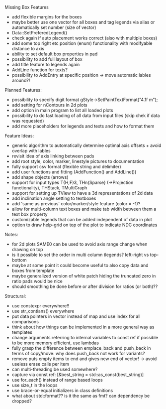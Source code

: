 Missing Box Features
- add flexible margins for the boxes
- maybe better use one vector for all boxes and tag legends via alias or automatically set number (size of vector)
- Data::SetPreferedLegend()
- check again if auto placement works correct (also with multiple boxes)
- add some top right etc position (enum) functionality with modifyable distance to axis
- ability to set default box properties in pad
- possibility to add full layout of box
- add title feature to legends again
- AddLine function for texts?
- possibility to AddEntry at specific position -> move automatic lables around?!

Planned Features:
- possibility to specify digit format gStyle->SetPaintTextFormat("4.1f m");
- add setting for nContours in 2d plots
- add option in main program to list all loaded plots
- possibility to do fast loading of all data from input files (skip chek if data was requested)
- add more placeholders for legends and texts and how to format them

Feature Ideas:
- generic algorithm to automatically determine optimal axis offsets + avoid overlap with lables
- revisit idea of axis linking between pads
- add root style, color, marker, linestyle pictures to documentation
- fully support csv format (flexible string and delimiter)
- add user functions and fitting (AddFunction() and AddLine())
- add shape objects (arrows)
- support for input types T{H,F}3, THn{Sparse} (->Projection functionality), THStack, TMultiGraph
- support for setting up TView to have a 3d representations of 2d data
- add inclination angle setting to textboxes
- add 'same as previous' color/marker/style feature (color = -1)?
- allow for multi-column text boxes and make tab width between them a text box property
- customizable legends that can be added independent of data in plot
- option to draw help-grid on top of the plot to indicate NDC coordinates

Notes:
- for 2d plots SAME0 can be used to avoid axis range change when drawing on top
- is it possible to set the order in multi column tlegends? left-right vs top-bottom
- maybe at some point it could become useful to also copy data and boxes from template
- maybe generalized version of white patch hiding the truncated zero in ratio pads would be nice
- should smoothing be done before or after division for ratios (or both)??

Structural:
- use constexpr everywhere!!
- use str_contians() everywhere
- put data pointers in vector instead of map and use index for all comparisons
- think about how things can be implemented in a more general way as templates
- change arguments referring to internal variables to const ref if possible to be more memory efficient, use lambdas
- fully grasp the difference between emplace_back and push_back in terms of copy/move: why does push_back not work for variants?
- remove puts empty items to end and gives new end of vector! -> avoid useless erase calls per item
- can multi-threading be used somewhere?
- capture via const ref: [&best_string = std::as_const(best_string)]
- use for_each() instead of range based loops
- use size_t in the loops
- use brace-or-equal initializers in class definitions
- what about std::format?? is it the same as fmt? can dependency be dropped?
